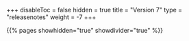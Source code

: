 +++
disableToc = false
hidden = true
title = "Version 7"
type = "releasenotes"
weight = -7
+++

{{% pages showhidden="true" showdivider="true" %}}
